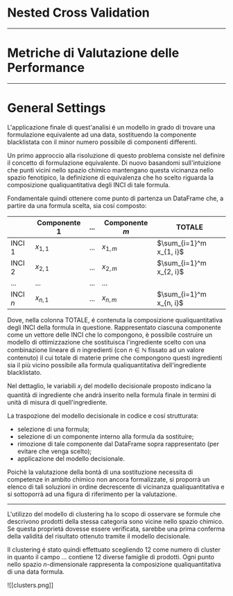 # Nested Cross Validation

-----

# Metriche di Valutazione delle Performance


-----

# General Settings
L'applicazione finale di quest'analisi é un modello in grado di trovare una formulazione equivalente ad una data, sostituendo la componente blacklistata con il minor numero possibile di componenti differenti.

Un primo approccio alla risoluzione di questo problema consiste nel definire il concetto di formulazione equivalente. Di nuovo basandomi sull'intuizione che punti vicini nello spazio chimico mantengano questa vicinanza nello spazio fenotipico, la definizione di equivalenza che ho scelto riguarda la composizione qualiquantitativa degli INCI di tale formula.

Fondamentale quindi ottenere come punto di partenza un DataFrame che, a partire da una formula scelta, sia cosí composto:

|          | Componente $1$ | ... | Componente $m$ | TOTALE                  |
| -------- | -------------- | --- | -------------- | ----------------------- |
| INCI $1$ | $x_{1,1}$      | ... | $x_{1,m}$      | $\sum_{i=1}^m x_{1, i}$ |
| INCI $2$ | $x_{2,1}$      | ... | $x_{2, m}$     | $\sum_{i=1}^m x_{2, i}$ |
| ...      | ...            | ... | ...            |                         |
| INCI $n$ | $x_{n,1}$      | ... | $x_{n, m}$     | $\sum_{i=1}^m x_{n, i}$ |

Dove, nella colonna TOTALE, é contenuta la composizione qualiquantitativa degli INCI della formula in questione. Rappresentato ciascuna componente come un vettore delle INCI che lo compongono, è possibile costruire un modello di ottimizzazione che sostituisca l'ingrediente scelto con una combinazione lineare di $n$ ingredienti (con $n \in \mathbb{N}$ fissato ad un valore contenuto) il cui totale di materie prime che compongono questi ingredienti sia il più vicino possibile alla formula qualiquantitativa dell'ingrediente blacklistato.

Nel dettaglio, le variabili $x_j$ del modello decisionale proposto indicano la quantità di ingrediente che andrà inserito nella formula finale in termini di unità di misura di quell'ingrediente.

La traspozione del modello decisionale in codice e cosí strutturata:
- selezione di una formula;
- selezione di un componente interno alla formula da sostituire;
- rimozione di tale componente dal DataFrame sopra rappresentato (per evitare che venga scelto);
- applicazione del modello decisionale.

Poichè la valutazione della bontà di una sostituzione necessita di competenze in ambito chimico non ancora formalizzate, si proporrà un elenco di tali soluzioni in ordine decrescente di vicinanza qualiquantitativa e si sottoporrà ad una figura di riferimento per la valutazione.

-----

L'utilizzo del modello di clustering ha lo scopo di osservare se formule che descrivono prodotti della stessa categoria sono vicine nello spazio chimico. Se questa proprietá dovesse essere verificata, sarebbe una prima conferma della validitá del risultato ottenuto tramite il modello decisionale.

Il clustering é stato quindi effettuato scegliendo 12 come numero di cluster in quanto il campo ... contiene 12 diverse famiglie di prodotti. Ogni punto nello spazio $n$-dimensionale rappresenta la composizione qualiquantitativa di una data formula.

![[clusters.png]]